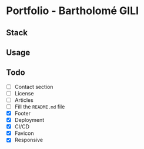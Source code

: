 # Portfolio - Bartholomé GILI

## Stack

## Usage

## Todo

- [ ] Contact section
- [ ] License
- [ ] Articles
- [ ] Fill the `README.md` file	
- [x] Footer
- [x] Deployment
- [x] CI/CD
- [x] Favicon
- [x] Responsive